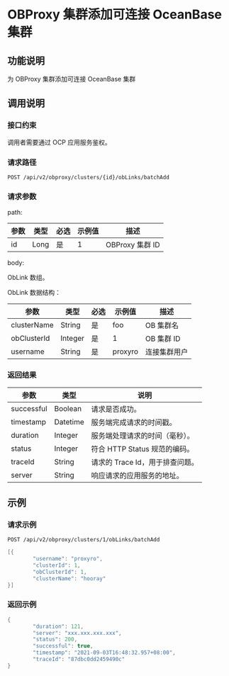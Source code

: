 OBProxy 集群添加可连接 OceanBase 集群
=================================================



功能说明
-------------------------

为 OBProxy 集群添加可连接 OceanBase 集群

调用说明
-------------------------

### 接口约束

调用者需要通过 OCP 应用服务鉴权。

### 请求路径

`POST /api/v2/obproxy/clusters/{id}/obLinks/batchAdd`

### 请求参数

path:


| 参数 |  类型  | 必选 | 示例值 |      描述       |
|----|------|----|-----|---------------|
| id | Long | 是  | 1   | OBProxy 集群 ID |



body:

ObLink 数组。

ObLink 数据结构：


|     参数      |   类型    | 必选 |   示例值   |    描述    |
|-------------|---------|----|---------|----------|
| clusterName | String  | 是  | foo     | OB 集群名   |
| obClusterId | Integer | 是  | 1       | OB 集群 ID |
| username    | String  | 是  | proxyro | 连接集群用户   |



### 返回结果



|     参数     |    类型    |          说明           |
|------------|----------|-----------------------|
| successful | Boolean  | 请求是否成功。               |
| timestamp  | Datetime | 服务端完成请求的时间戳。          |
| duration   | Integer  | 服务端处理请求的时间（毫秒）。       |
| status     | Integer  | 符合 HTTP Status 规范的编码。 |
| traceId    | String   | 请求的 Trace Id，用于排查问题。  |
| server     | String   | 响应请求的应用服务的地址。         |



示例
-----------------------

### 请求示例

`POST /api/v2/obproxy/clusters/1/obLinks/batchAdd`

```java
[{
        "username": "proxyro",
        "clusterId": 1,
        "obClusterId": 1,
        "clusterName": "hooray"
}]
```



### 返回示例

```java
{
        "duration": 121,
        "server": "xxx.xxx.xxx.xxx",
        "status": 200,
        "successful": true,
        "timestamp": "2021-09-03T16:48:32.957+08:00",
        "traceId": "87dbc0dd2459490c"
}
```
